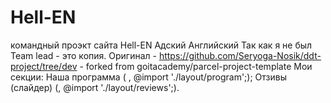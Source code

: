 # Hell-EN
командный проэкт сайта Hell-EN Адский Английский
Так как я не был Team lead - это копия. 
Оригинал - https://github.com/Seryoga-Nosik/ddt-project/tree/dev - forked from goitacademy/parcel-project-template
Мои секции: Наша программа ( <include src="./partials/program.html"></include>, @import './layout/program';);
            Отзивы (слайдер) (<include src="./partials/reviews.html"></include>, @import './layout/reviews';).
